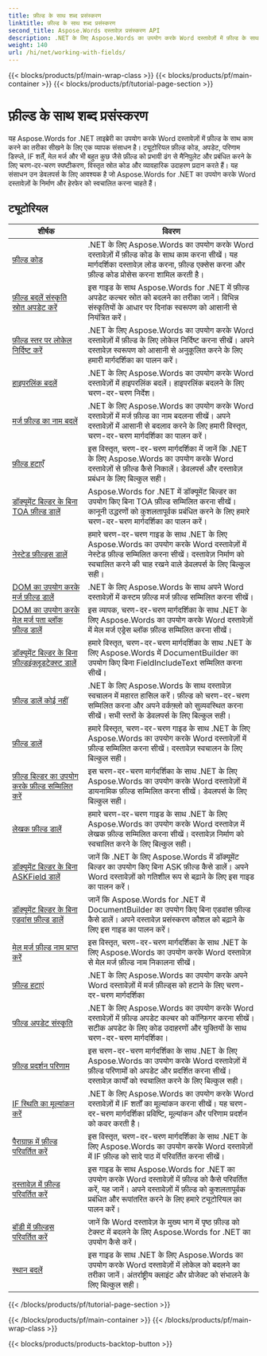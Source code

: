 ```yaml
---
title: फ़ील्ड के साथ शब्द प्रसंस्करण
linktitle: फ़ील्ड के साथ शब्द प्रसंस्करण
second_title: Aspose.Words दस्तावेज़ प्रसंस्करण API
description: .NET के लिए Aspose.Words का उपयोग करके Word दस्तावेज़ों में फ़ील्ड के साथ वर्ड प्रोसेसिंग के लिए एक व्यापक संसाधन। ट्यूटोरियल, उदाहरण और विस्तृत व्याख्याएँ।
weight: 140
url: /hi/net/working-with-fields/
---
```


{{< blocks/products/pf/main-wrap-class >}}
{{< blocks/products/pf/main-container >}}
{{< blocks/products/pf/tutorial-page-section >}}

# फ़ील्ड के साथ शब्द प्रसंस्करण

यह Aspose.Words for .NET लाइब्रेरी का उपयोग करके Word दस्तावेज़ों में फ़ील्ड के साथ काम करने का तरीका सीखने के लिए एक व्यापक संसाधन है। ट्यूटोरियल फ़ील्ड कोड, अपडेट, परिणाम डिस्प्ले, IF शर्तें, मेल मर्ज और भी बहुत कुछ जैसे फ़ील्ड को प्रभावी ढंग से मैनिपुलेट और प्रबंधित करने के लिए चरण-दर-चरण स्पष्टीकरण, विस्तृत स्रोत कोड और व्यावहारिक उदाहरण प्रदान करते हैं। यह संसाधन उन डेवलपर्स के लिए आवश्यक है जो Aspose.Words for .NET का उपयोग करके Word दस्तावेज़ों के निर्माण और हेरफेर को स्वचालित करना चाहते हैं।

 ## ट्यूटोरियल
| शीर्षक | विवरण |
| --- | --- |
| [फ़ील्ड कोड](./field-code/) | .NET के लिए Aspose.Words का उपयोग करके Word दस्तावेज़ों में फ़ील्ड कोड के साथ काम करना सीखें। यह मार्गदर्शिका दस्तावेज़ लोड करना, फ़ील्ड एक्सेस करना और फ़ील्ड कोड प्रोसेस करना शामिल करती है। |
| [फ़ील्ड बदलें संस्कृति स्रोत अपडेट करें](./change-field-update-culture-source/) | इस गाइड के साथ Aspose.Words for .NET में फ़ील्ड अपडेट कल्चर स्रोत को बदलने का तरीका जानें। विभिन्न संस्कृतियों के आधार पर दिनांक स्वरूपण को आसानी से नियंत्रित करें।|
| [फ़ील्ड स्तर पर लोकेल निर्दिष्ट करें](./specify-locale-at-field-level/) | .NET के लिए Aspose.Words का उपयोग करके Word दस्तावेज़ों में फ़ील्ड के लिए लोकेल निर्दिष्ट करना सीखें। अपने दस्तावेज़ स्वरूपण को आसानी से अनुकूलित करने के लिए हमारी मार्गदर्शिका का पालन करें। |
| [हाइपरलिंक बदलें](./replace-hyperlinks/) | .NET के लिए Aspose.Words का उपयोग करके Word दस्तावेज़ों में हाइपरलिंक बदलें। हाइपरलिंक बदलने के लिए चरण-दर-चरण निर्देश। |
| [मर्ज फ़ील्ड का नाम बदलें](./rename-merge-fields/) | .NET के लिए Aspose.Words का उपयोग करके Word दस्तावेज़ों में मर्ज फ़ील्ड का नाम बदलना सीखें। अपने दस्तावेज़ों में आसानी से बदलाव करने के लिए हमारी विस्तृत, चरण-दर-चरण मार्गदर्शिका का पालन करें। |
| [फ़ील्ड हटाएँ](./remove-field/) | इस विस्तृत, चरण-दर-चरण मार्गदर्शिका में जानें कि .NET के लिए Aspose.Words का उपयोग करके Word दस्तावेज़ों से फ़ील्ड कैसे निकालें। डेवलपर्स और दस्तावेज़ प्रबंधन के लिए बिल्कुल सही। |
| [डॉक्यूमेंट बिल्डर के बिना TOA फ़ील्ड डालें](./insert-toafield-without-document-builder/) | Aspose.Words for .NET में डॉक्यूमेंट बिल्डर का उपयोग किए बिना TOA फ़ील्ड सम्मिलित करना सीखें। कानूनी उद्धरणों को कुशलतापूर्वक प्रबंधित करने के लिए हमारे चरण-दर-चरण मार्गदर्शिका का पालन करें। |
| [नेस्टेड फ़ील्ड्स डालें](./insert-nested-fields/) | हमारे चरण-दर-चरण गाइड के साथ .NET के लिए Aspose.Words का उपयोग करके Word दस्तावेज़ों में नेस्टेड फ़ील्ड सम्मिलित करना सीखें। दस्तावेज़ निर्माण को स्वचालित करने की चाह रखने वाले डेवलपर्स के लिए बिल्कुल सही। |
| [DOM का उपयोग करके मर्ज फ़ील्ड डालें](./insert-merge-field-using-dom/) | .NET के लिए Aspose.Words के साथ अपने Word दस्तावेज़ों में कस्टम फ़ील्ड मर्ज फ़ील्ड सम्मिलित करना सीखें। |
| [DOM का उपयोग करके मेल मर्ज पता ब्लॉक फ़ील्ड डालें](./insert-mail-merge-address-block-field-using-dom/) | इस व्यापक, चरण-दर-चरण मार्गदर्शिका के साथ .NET के लिए Aspose.Words का उपयोग करके Word दस्तावेज़ों में मेल मर्ज एड्रेस ब्लॉक फ़ील्ड सम्मिलित करना सीखें। |
| [डॉक्यूमेंट बिल्डर के बिना फ़ील्डइंक्लूडटेक्स्ट डालें](./insert-field-include-text-without-document-builder/) |  हमारे विस्तृत, चरण-दर-चरण मार्गदर्शिका के साथ .NET के लिए Aspose.Words में DocumentBuilder का उपयोग किए बिना FieldIncludeText सम्मिलित करना सीखें। |
| [फ़ील्ड डालें कोई नहीं](./insert-field-none/) | .NET के लिए Aspose.Words के साथ दस्तावेज़ स्वचालन में महारत हासिल करें। फ़ील्ड को चरण-दर-चरण सम्मिलित करना और अपने वर्कफ़्लो को सुव्यवस्थित करना सीखें। सभी स्तरों के डेवलपर्स के लिए बिल्कुल सही। |
| [फ़ील्ड डालें](./insert-field/) | हमारे विस्तृत, चरण-दर-चरण गाइड के साथ .NET के लिए Aspose.Words का उपयोग करके Word दस्तावेज़ों में फ़ील्ड सम्मिलित करना सीखें। दस्तावेज़ स्वचालन के लिए बिल्कुल सही। |
| [फ़ील्ड बिल्डर का उपयोग करके फ़ील्ड सम्मिलित करें](./insert-field-using-field-builder/) | इस चरण-दर-चरण मार्गदर्शिका के साथ .NET के लिए Aspose.Words का उपयोग करके Word दस्तावेज़ों में डायनामिक फ़ील्ड सम्मिलित करना सीखें। डेवलपर्स के लिए बिल्कुल सही। |
| [लेखक फ़ील्ड डालें](./insert-author-field/) | हमारे चरण-दर-चरण गाइड के साथ .NET के लिए Aspose.Words का उपयोग करके Word दस्तावेज़ में लेखक फ़ील्ड सम्मिलित करना सीखें। दस्तावेज़ निर्माण को स्वचालित करने के लिए बिल्कुल सही। |
| [डॉक्यूमेंट बिल्डर के बिना ASKField डालें](./insert-askfield-with-out-document-builder/) | जानें कि .NET के लिए Aspose.Words में डॉक्यूमेंट बिल्डर का उपयोग किए बिना ASK फ़ील्ड कैसे डालें। अपने Word दस्तावेज़ों को गतिशील रूप से बढ़ाने के लिए इस गाइड का पालन करें। |
| [डॉक्यूमेंट बिल्डर के बिना एडवांस फ़ील्ड डालें](./insert-advance-field-with-out-document-builder/) | जानें कि Aspose.Words for .NET में DocumentBuilder का उपयोग किए बिना एडवांस फ़ील्ड कैसे डालें। अपने दस्तावेज़ प्रसंस्करण कौशल को बढ़ाने के लिए इस गाइड का पालन करें। |
| [मेल मर्ज फ़ील्ड नाम प्राप्त करें](./get-mail-merge-field-names/) | इस विस्तृत, चरण-दर-चरण मार्गदर्शिका के साथ .NET के लिए Aspose.Words का उपयोग करके Word दस्तावेज़ से मेल मर्ज फ़ील्ड नाम निकालना सीखें। |
| [फ़ील्ड हटाएं](./delete-fields/) | .NET के लिए Aspose.Words का उपयोग करके अपने Word दस्तावेज़ों में मर्ज फ़ील्ड्स को हटाने के लिए चरण-दर-चरण मार्गदर्शिका |
| [फील्ड अपडेट संस्कृति](./field-update-culture/) | .NET के लिए Aspose.Words का उपयोग करके Word दस्तावेज़ों में फ़ील्ड अपडेट कल्चर को कॉन्फ़िगर करना सीखें। सटीक अपडेट के लिए कोड उदाहरणों और युक्तियों के साथ चरण-दर-चरण मार्गदर्शिका। |
| [फ़ील्ड प्रदर्शन परिणाम](./field-display-results/) | इस चरण-दर-चरण मार्गदर्शिका के साथ .NET के लिए Aspose.Words का उपयोग करके Word दस्तावेज़ों में फ़ील्ड परिणामों को अपडेट और प्रदर्शित करना सीखें। दस्तावेज़ कार्यों को स्वचालित करने के लिए बिल्कुल सही। |
| [IF स्थिति का मूल्यांकन करें](./evaluate-ifcondition/) | .NET के लिए Aspose.Words का उपयोग करके Word दस्तावेज़ों में IF शर्तों का मूल्यांकन करना सीखें। यह चरण-दर-चरण मार्गदर्शिका प्रविष्टि, मूल्यांकन और परिणाम प्रदर्शन को कवर करती है। |
| [पैराग्राफ़ में फ़ील्ड परिवर्तित करें](./convert-fields-in-paragraph/) | इस विस्तृत, चरण-दर-चरण मार्गदर्शिका के साथ .NET के लिए Aspose.Words का उपयोग करके Word दस्तावेज़ों में IF फ़ील्ड को सादे पाठ में परिवर्तित करना सीखें। |
| [दस्तावेज़ में फ़ील्ड परिवर्तित करें](./convert-fields-in-document/) | इस गाइड के साथ Aspose.Words for .NET का उपयोग करके Word दस्तावेज़ों में फ़ील्ड को कैसे परिवर्तित करें, यह जानें। अपने दस्तावेज़ों में फ़ील्ड को कुशलतापूर्वक प्रबंधित और रूपांतरित करने के लिए हमारे ट्यूटोरियल का पालन करें। |
| [बॉडी में फ़ील्ड्स परिवर्तित करें](./convert-fields-in-body/) | जानें कि Word दस्तावेज़ के मुख्य भाग में पृष्ठ फ़ील्ड को टेक्स्ट में बदलने के लिए Aspose.Words for .NET का उपयोग कैसे करें। |
| [स्थान बदलें](./change-locale/) | इस गाइड के साथ .NET के लिए Aspose.Words का उपयोग करके Word दस्तावेज़ों में लोकेल को बदलने का तरीका जानें। अंतर्राष्ट्रीय क्लाइंट और प्रोजेक्ट को संभालने के लिए बिल्कुल सही। |
{{< /blocks/products/pf/tutorial-page-section >}}

{{< /blocks/products/pf/main-container >}}
{{< /blocks/products/pf/main-wrap-class >}}

{{< blocks/products/products-backtop-button >}}
